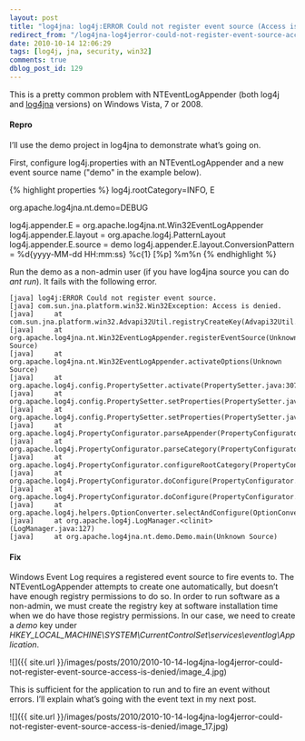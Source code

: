 ```yaml
---
layout: post
title: "log4jna: log4j:ERROR Could not register event source (Access is denied.)"
redirect_from: "/log4jna-log4jerror-could-not-register-event-source-access-is-denied/"
date: 2010-10-14 12:06:29
tags: [log4j, jna, security, win32]
comments: true
dblog_post_id: 129
---
```

This is a pretty common problem with NTEventLogAppender (both log4j and [log4jna](https://github.com/dblock/log4jna/) versions) on Windows Vista, 7 or 2008.

#### Repro

I’ll use the demo project in log4jna to demonstrate what’s going on.

First, configure log4j.properties with an NTEventLogAppender and a new event source name ("demo" in the example below).

{% highlight properties %}
log4j.rootCategory=INFO, E

org.apache.log4jna.nt.demo=DEBUG

log4j.appender.E = org.apache.log4jna.nt.Win32EventLogAppender
log4j.appender.E.layout = org.apache.log4j.PatternLayout
log4j.appender.E.source = demo
log4j.appender.E.layout.ConversionPattern = %d{yyyy-MM-dd HH:mm:ss} %c{1} [%p] %m%n
{% endhighlight %}

Run the demo as a non-admin user (if you have log4jna source you can do _ant run_). It fails with the following error.

```
[java] log4j:ERROR Could not register event source.
[java] com.sun.jna.platform.win32.Win32Exception: Access is denied.
[java]     at com.sun.jna.platform.win32.Advapi32Util.registryCreateKey(Advapi32Util.java:712)
[java]     at org.apache.log4jna.nt.Win32EventLogAppender.registerEventSource(Unknown Source)
[java]     at org.apache.log4jna.nt.Win32EventLogAppender.activateOptions(Unknown Source)
[java]     at org.apache.log4j.config.PropertySetter.activate(PropertySetter.java:307)
[java]     at org.apache.log4j.config.PropertySetter.setProperties(PropertySetter.java:172)
[java]     at org.apache.log4j.config.PropertySetter.setProperties(PropertySetter.java:104)
[java]     at org.apache.log4j.PropertyConfigurator.parseAppender(PropertyConfigurator.java:809)
[java]     at org.apache.log4j.PropertyConfigurator.parseCategory(PropertyConfigurator.java:735)
[java]     at org.apache.log4j.PropertyConfigurator.configureRootCategory(PropertyConfigurator.java:615)
[java]     at org.apache.log4j.PropertyConfigurator.doConfigure(PropertyConfigurator.java:502)
[java]     at org.apache.log4j.PropertyConfigurator.doConfigure(PropertyConfigurator.java:547)
[java]     at org.apache.log4j.helpers.OptionConverter.selectAndConfigure(OptionConverter.java:483)
[java]     at org.apache.log4j.LogManager.<clinit>(LogManager.java:127)
[java]     at org.apache.log4jna.nt.demo.Demo.main(Unknown Source)
```

#### Fix

Windows Event Log requires a registered event source to fire events to. The NTEventLogAppender attempts to create one automatically, but doesn’t have enough registry permissions to do so. In order to run software as a non-admin, we must create the registry key at software installation time when we do have those registry permissions. In our case, we need to create a _demo_ key under _HKEY_LOCAL_MACHINE\SYSTEM\CurrentControlSet\services\eventlog\Application_.

![]({{ site.url }}/images/posts/2010/2010-10-14-log4jna-log4jerror-could-not-register-event-source-access-is-denied/image_4.jpg)

This is sufficient for the application to run and to fire an event without errors. I’ll explain what’s going with the event text in my next post.

![]({{ site.url }}/images/posts/2010/2010-10-14-log4jna-log4jerror-could-not-register-event-source-access-is-denied/image_17.jpg)
